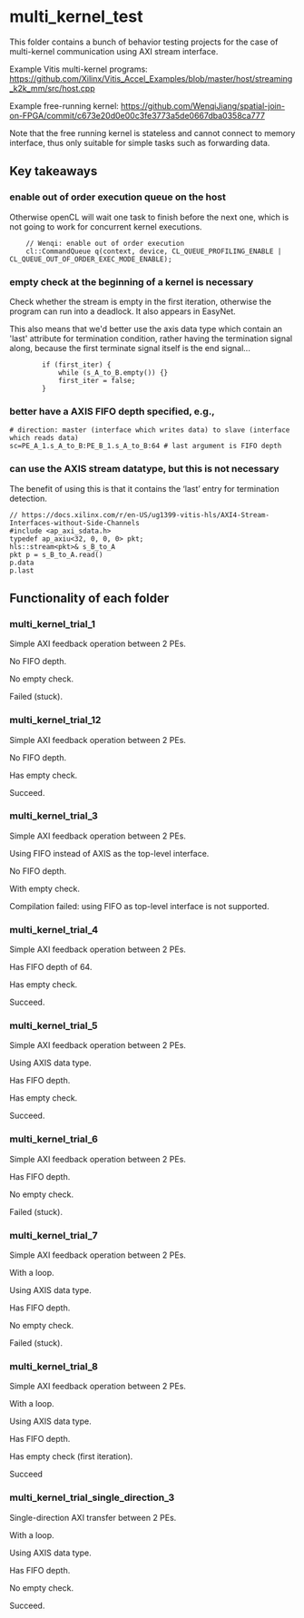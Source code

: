 # multi_kernel_test

This folder contains a bunch of behavior testing projects for the case of multi-kernel communication using AXI stream interface. 

Example Vitis multi-kernel programs: https://github.com/Xilinx/Vitis_Accel_Examples/blob/master/host/streaming_k2k_mm/src/host.cpp

Example free-running kernel: https://github.com/WenqiJiang/spatial-join-on-FPGA/commit/c673e20d0e00c3fe3773a5de0667dba0358ca777

Note that the free running kernel is stateless and cannot connect to memory interface, thus only suitable for simple tasks such as forwarding data.
## Key takeaways

### enable out of order execution queue on the host

Otherwise openCL will wait one task to finish before the next one, which is not going to work for concurrent kernel executions. 

```
    // Wenqi: enable out of order execution
    cl::CommandQueue q(context, device, CL_QUEUE_PROFILING_ENABLE | CL_QUEUE_OUT_OF_ORDER_EXEC_MODE_ENABLE);
```

### empty check at the beginning of a kernel is necessary

Check whether the stream is empty in the first iteration, otherwise the program can run into a deadlock. It also appears in EasyNet.

This also means that we'd better use the axis data type which contain an 'last' attribute for termination condition, rather having the termination signal along, because the first terminate signal itself is the end signal...

```
        if (first_iter) {
            while (s_A_to_B.empty()) {}
            first_iter = false;
        }
```

### better have a AXIS FIFO depth specified, e.g.,

```
# direction: master (interface which writes data) to slave (interface which reads data)
sc=PE_A_1.s_A_to_B:PE_B_1.s_A_to_B:64 # last argument is FIFO depth 
```

### can use the AXIS stream datatype, but this is not necessary

The benefit of using this is that it contains the ‘last’ entry for termination detection.

```
// https://docs.xilinx.com/r/en-US/ug1399-vitis-hls/AXI4-Stream-Interfaces-without-Side-Channels
#include <ap_axi_sdata.h>
typedef ap_axiu<32, 0, 0, 0> pkt;
hls::stream<pkt>& s_B_to_A
pkt p = s_B_to_A.read()
p.data
p.last
```

## Functionality of each folder

### multi_kernel_trial_1 

Simple AXI feedback operation between 2 PEs. 

No FIFO depth. 

No empty check.

Failed (stuck).


### multi_kernel_trial_12

Simple AXI feedback operation between 2 PEs. 

No FIFO depth. 

Has empty check.

Succeed. 


### multi_kernel_trial_3

Simple AXI feedback operation between 2 PEs. 

Using FIFO instead of AXIS as the top-level interface.

No FIFO depth. 

With empty check.

Compilation failed: using FIFO as top-level interface is not supported. 


### multi_kernel_trial_4

Simple AXI feedback operation between 2 PEs. 

Has FIFO depth of 64. 

Has empty check.

Succeed. 

### multi_kernel_trial_5

Simple AXI feedback operation between 2 PEs. 

Using AXIS data type.

Has FIFO depth. 

Has empty check.

Succeed. 

### multi_kernel_trial_6

Simple AXI feedback operation between 2 PEs. 

Has FIFO depth. 

No empty check.

Failed (stuck).


### multi_kernel_trial_7

Simple AXI feedback operation between 2 PEs. 

With a loop.

Using AXIS data type.

Has FIFO depth. 

No empty check.

Failed (stuck).

### multi_kernel_trial_8

Simple AXI feedback operation between 2 PEs. 

With a loop.

Using AXIS data type.

Has FIFO depth. 

Has empty check (first iteration).

Succeed

### multi_kernel_trial_single_direction_3

Single-direction AXI transfer between 2 PEs. 

With a loop.

Using AXIS data type.

Has FIFO depth. 

No empty check.

Succeed. 